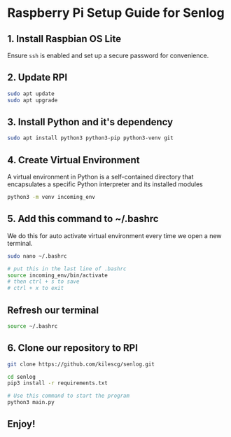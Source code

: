 # Raspberry Pi Setup Guide for Senlog

## 1. Install Raspbian OS Lite 
Ensure `ssh` is enabled and set up a secure password for convenience. 
## 2. Update RPI 
```bash
sudo apt update
sudo apt upgrade
```

## 3. Install Python and it's dependency
```bash
sudo apt install python3 python3-pip python3-venv git
```

## 4. Create Virtual Environment 
A virtual environment in Python is a self-contained directory that encapsulates a specific Python interpreter and its installed modules
```bash
python3 -m venv incoming_env
```

## 5. Add this command to ~/.bashrc
We do this for auto activate virtual environment every time we open a new terminal.
```bash
sudo nano ~/.bashrc

# put this in the last line of .bashrc
source incoming_env/bin/activate
# then ctrl + s to save
# ctrl + x to exit
```

## Refresh our terminal
```bash
source ~/.bashrc
```

## 6. Clone our repository to RPI
```bash
git clone https://github.com/kilescg/senlog.git

cd senlog
pip3 install -r requirements.txt

# Use this command to start the program
python3 main.py 
```

## Enjoy!
